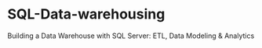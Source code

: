 # SQL-Data-warehousing
Building a Data Warehouse with SQL Server: ETL, Data Modeling &amp; Analytics
